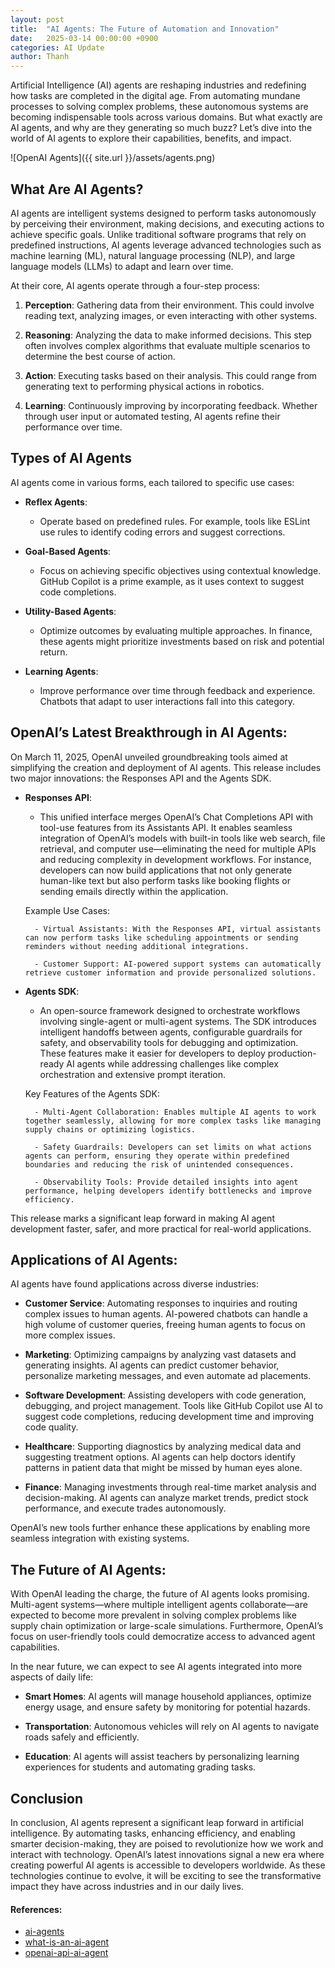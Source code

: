 ```yaml
---
layout: post
title:  "AI Agents: The Future of Automation and Innovation"
date:   2025-03-14 00:00:00 +0900
categories: AI Update
author: Thanh
---
```


Artificial Intelligence (AI) agents are reshaping industries and redefining how tasks are completed in the digital age. From automating mundane processes to solving complex problems, these autonomous systems are becoming indispensable tools across various domains. But what exactly are AI agents, and why are they generating so much buzz? Let’s dive into the world of AI agents to explore their capabilities, benefits, and impact.

![OpenAI Agents]({{ site.url }}/assets/agents.png)

## **What Are AI Agents?**

AI agents are intelligent systems designed to perform tasks autonomously by perceiving their environment, making decisions, and executing actions to achieve specific goals. Unlike traditional software programs that rely on predefined instructions, AI agents leverage advanced technologies such as machine learning (ML), natural language processing (NLP), and large language models (LLMs) to adapt and learn over time.

At their core, AI agents operate through a four-step process:

1. **Perception**: Gathering data from their environment. This could involve reading text, analyzing images, or even interacting with other systems.


2. **Reasoning**: Analyzing the data to make informed decisions. This step often involves complex algorithms that evaluate multiple scenarios to determine the best course of action.

3. **Action**: Executing tasks based on their analysis. This could range from generating text to performing physical actions in robotics.

4. **Learning**: Continuously improving by incorporating feedback. Whether through user input or automated testing, AI agents refine their performance over time.


## **Types of AI Agents**

AI agents come in various forms, each tailored to specific use cases:

- **Reflex Agents**: 

    - Operate based on predefined rules. For example, tools like ESLint use rules to identify coding errors and suggest corrections.


- **Goal-Based Agents**: 

    - Focus on achieving specific objectives using contextual knowledge. GitHub Copilot is a prime example, as it uses context to suggest code completions.


- **Utility-Based Agents**:

    - Optimize outcomes by evaluating multiple approaches. In finance, these agents might prioritize investments based on risk and potential return.

- **Learning Agents**:

    - Improve performance over time through feedback and experience. Chatbots that adapt to user interactions fall into this category.

## **OpenAI’s Latest Breakthrough in AI Agents**:

On March 11, 2025, OpenAI unveiled groundbreaking tools aimed at simplifying the creation and deployment of AI agents. This release includes two major innovations: the Responses API and the Agents SDK.

- **Responses API**: 

    - This unified interface merges OpenAI’s Chat Completions API with tool-use features from its Assistants API. It enables seamless integration of OpenAI’s models with built-in tools like web search, file retrieval, and computer use—eliminating the need for multiple APIs and reducing complexity in development workflows. For instance, developers can now build applications that not only generate human-like text but also perform tasks like booking flights or sending emails directly within the application.

    Example Use Cases:

        - Virtual Assistants: With the Responses API, virtual assistants can now perform tasks like scheduling appointments or sending reminders without needing additional integrations.

        - Customer Support: AI-powered support systems can automatically retrieve customer information and provide personalized solutions.


- **Agents SDK**: 

    - An open-source framework designed to orchestrate workflows involving single-agent or multi-agent systems. The SDK introduces intelligent handoffs between agents, configurable guardrails for safety, and observability tools for debugging and optimization. These features make it easier for developers to deploy production-ready AI agents while addressing challenges like complex orchestration and extensive prompt iteration.

    Key Features of the Agents SDK:

        - Multi-Agent Collaboration: Enables multiple AI agents to work together seamlessly, allowing for more complex tasks like managing supply chains or optimizing logistics.

        - Safety Guardrails: Developers can set limits on what actions agents can perform, ensuring they operate within predefined boundaries and reducing the risk of unintended consequences.

        - Observability Tools: Provide detailed insights into agent performance, helping developers identify bottlenecks and improve efficiency.

This release marks a significant leap forward in making AI agent development faster, safer, and more practical for real-world applications.


## **Applications of AI Agents**:

AI agents have found applications across diverse industries:

- **Customer Service**: Automating responses to inquiries and routing complex issues to human agents. AI-powered chatbots can handle a high volume of customer queries, freeing human agents to focus on more complex issues.

- **Marketing**: Optimizing campaigns by analyzing vast datasets and generating insights. AI agents can predict customer behavior, personalize marketing messages, and even automate ad placements.

- **Software Development**: Assisting developers with code generation, debugging, and project management. Tools like GitHub Copilot use AI to suggest code completions, reducing development time and improving code quality.

- **Healthcare**: Supporting diagnostics by analyzing medical data and suggesting treatment options. AI agents can help doctors identify patterns in patient data that might be missed by human eyes alone.

- **Finance**: Managing investments through real-time market analysis and decision-making. AI agents can analyze market trends, predict stock performance, and execute trades autonomously.

OpenAI’s new tools further enhance these applications by enabling more seamless integration with existing systems.


## **The Future of AI Agents**:

With OpenAI leading the charge, the future of AI agents looks promising. Multi-agent systems—where multiple intelligent agents collaborate—are expected to become more prevalent in solving complex problems like supply chain optimization or large-scale simulations. Furthermore, OpenAI’s focus on user-friendly tools could democratize access to advanced agent capabilities.

In the near future, we can expect to see AI agents integrated into more aspects of daily life:


- **Smart Homes**: AI agents will manage household appliances, optimize energy usage, and ensure safety by monitoring for potential hazards.

- **Transportation**: Autonomous vehicles will rely on AI agents to navigate roads safely and efficiently.

- **Education**: AI agents will assist teachers by personalizing learning experiences for students and automating grading tasks.


## Conclusion

In conclusion, AI agents represent a significant leap forward in artificial intelligence. By automating tasks, enhancing efficiency, and enabling smarter decision-making, they are poised to revolutionize how we work and interact with technology. OpenAI’s latest innovations signal a new era where creating powerful AI agents is accessible to developers worldwide. As these technologies continue to evolve, it will be exciting to see the transformative impact they have across industries and in our daily lives.



#### References:
- [ai-agents](https://www.ibm.com/think/topics/ai-agents)
- [what-is-an-ai-agent](https://writesonic.com/blog/what-is-an-ai-agent)
- [openai-api-ai-agent](https://www.eweek.com/news/openai-api-ai-agent/)
